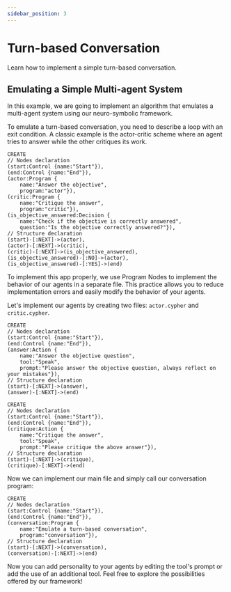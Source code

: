 ```yaml
---
sidebar_position: 3
---
```


# Turn-based Conversation
Learn how to implement a simple turn-based conversation.

## Emulating a Simple Multi-agent System

In this example, we are going to implement an algorithm that emulates a multi-agent system using our neuro-symbolic framework.

To emulate a turn-based conversation, you need to describe a loop with an exit condition. A classic example is the actor-critic scheme where an agent tries to answer while the other critiques its work.

```cypher title="conversation.cypher"
CREATE
// Nodes declaration
(start:Control {name:"Start"}),
(end:Control {name:"End"}),
(actor:Program {
    name:"Answer the objective",
    program:"actor"}),
(critic:Program {
    name:"Critique the answer",
    program:"critic"}),
(is_objective_answered:Decision {
    name:"Check if the objective is correctly answered",
    question:"Is the objective correctly answered?"}),
// Structure declaration
(start)-[:NEXT]->(actor),
(actor)-[:NEXT]->(critic),
(critic)-[:NEXT]->(is_objective_answered),
(is_objective_answered)-[:NO]->(actor),
(is_objective_answered)-[:YES]->(end)
```

To implement this app properly, we use Program Nodes to implement the behavior of our agents in a separate file. This practice allows you to reduce implementation errors and easily modify the behavior of your agents.

Let's implement our agents by creating two files: `actor.cypher` and `critic.cypher`.

```cypher title="actor.cypher"
CREATE
// Nodes declaration
(start:Control {name:"Start"}),
(end:Control {name:"End"}),
(answer:Action {
    name:"Answer the objective question",
    tool:"Speak",
    prompt:"Please answer the objective question, always reflect on your mistakes"}),
// Structure declaration
(start)-[:NEXT]->(answer),
(answer)-[:NEXT]->(end)
```

```cypher title="critic.cypher"
CREATE
// Nodes declaration
(start:Control {name:"Start"}),
(end:Control {name:"End"}),
(critique:Action {
    name:"Critique the answer",
    tool:"Speak",
    prompt:"Please critique the above answer"}),
// Structure declaration
(start)-[:NEXT]->(critique),
(critique)-[:NEXT]->(end)
```

Now we can implement our main file and simply call our conversation program:

```cypher title="main.cypher"
CREATE
// Nodes declaration
(start:Control {name:"Start"}),
(end:Control {name:"End"}),
(conversation:Program {
    name:"Emulate a turn-based conversation",
    program:"conversation"}),
// Structure declaration
(start)-[:NEXT]->(conversation),
(conversation)-[:NEXT]->(end)
```

Now you can add personality to your agents by editing the tool's prompt or add the use of an additional tool. Feel free to explore the possibilities offered by our framework!